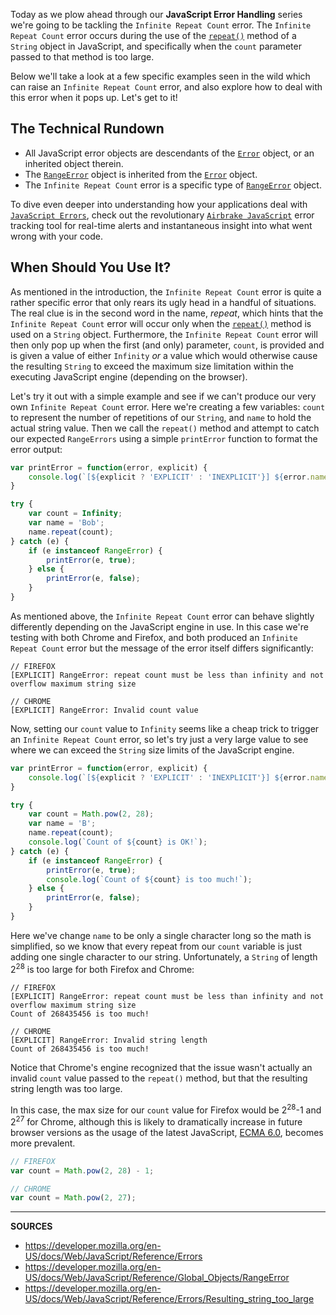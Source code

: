 Today as we plow ahead through our __JavaScript Error Handling__ series we're going to be tackling the `Infinite Repeat Count` error.  The `Infinite Repeat Count` error occurs during the use of the [`repeat()`] method of a `String` object in JavaScript, and specifically when the `count` parameter passed to that method is too large.

Below we'll take a look at a few specific examples seen in the wild which can raise an `Infinite Repeat Count` error, and also explore how to deal with this error when it pops up.  Let's get to it!

## The Technical Rundown

- All JavaScript error objects are descendants of the [`Error`] object, or an inherited object therein.
- The [`RangeError`] object is inherited from the [`Error`] object.
- The `Infinite Repeat Count` error is a specific type of [`RangeError`] object.

To dive even deeper into understanding how your applications deal with [`JavaScript Errors`], check out the revolutionary [`Airbrake JavaScript`] error tracking tool for real-time alerts and instantaneous insight into what went wrong with your code.

## When Should You Use It?

As mentioned in the introduction, the `Infinite Repeat Count` error is quite a rather specific error that only rears its ugly head in a handful of situations.  The real clue is in the second word in the name, _repeat_, which hints that the `Infinite Repeat Count` error will occur only when the [`repeat()`] method is used on a `String` object.  Furthermore, the `Infinite Repeat Count` error will then only pop up when the first (and only) parameter, `count`, is provided and is given a value of either `Infinity` _or_ a value which would otherwise cause the resulting `String` to exceed the maximum size limitation within the executing JavaScript engine (depending on the browser).

Let's try it out with a simple example and see if we can't produce our very own `Infinite Repeat Count` error.  Here we're creating a few variables: `count` to represent the number of repetitions of our `String`, and `name` to hold the actual string value.  Then we call the `repeat()` method and attempt to catch our expected `RangeErrors` using a simple `printError` function to format the error output:

```js
var printError = function(error, explicit) {
    console.log(`[${explicit ? 'EXPLICIT' : 'INEXPLICIT'}] ${error.name}: ${error.message}`);
}

try {
    var count = Infinity;
    var name = 'Bob';
    name.repeat(count);
} catch (e) {
    if (e instanceof RangeError) {
        printError(e, true);
    } else {
        printError(e, false);
    }
}
```

As mentioned above, the `Infinite Repeat Count` error can behave slightly differently depending on the JavaScript engine in use.  In this case we're testing with both Chrome and Firefox, and both produced an `Infinite Repeat Count` error but the message of the error itself differs significantly:

```
// FIREFOX
[EXPLICIT] RangeError: repeat count must be less than infinity and not overflow maximum string size

// CHROME
[EXPLICIT] RangeError: Invalid count value
```

Now, setting our `count` value to `Infinity` seems like a cheap trick to trigger an `Infinite Repeat Count` error, so let's try just a very large value to see where we can exceed the `String` size limits of the JavaScript engine.

```js
var printError = function(error, explicit) {
    console.log(`[${explicit ? 'EXPLICIT' : 'INEXPLICIT'}] ${error.name}: ${error.message}`);
}

try {
    var count = Math.pow(2, 28);
    var name = 'B';
    name.repeat(count);
    console.log(`Count of ${count} is OK!`);
} catch (e) {
    if (e instanceof RangeError) {
        printError(e, true);
        console.log(`Count of ${count} is too much!`);
    } else {
        printError(e, false);
    }
}
```

Here we've change `name` to be only a single character long so the math is simplified, so we know that every repeat from our `count` variable is just adding one single character to our string.  Unfortunately, a `String` of length 2<sup>28</sup> is too large for both Firefox and Chrome:

```
// FIREFOX
[EXPLICIT] RangeError: repeat count must be less than infinity and not overflow maximum string size
Count of 268435456 is too much!

// CHROME
[EXPLICIT] RangeError: Invalid string length
Count of 268435456 is too much!
```

Notice that Chrome's engine recognized that the issue wasn't actually an invalid `count` value passed to the `repeat()` method, but that the resulting string length was too large.

In this case, the max size for our `count` value for Firefox would be 2<sup>28</sup>-1 and 2<sup>27</sup> for Chrome, although this is likely to dramatically increase in future browser versions as the usage of the latest JavaScript, [ECMA 6.0](http://www.ecma-international.org/ecma-262/6.0/#sec-ecmascript-language-types-string-type), becomes more prevalent.

```js
// FIREFOX
var count = Math.pow(2, 28) - 1;

// CHROME
var count = Math.pow(2, 27);
```

[`Airbrake JavaScript`]: https://airbrake.io/languages/javascript_exception_handler
[`Error`]: https://developer.mozilla.org/en-US/docs/Web/JavaScript/Reference/Global_Objects/Error
[`JavaScript Errors`]: https://airbrake.io/blog/javascript-error-handling/javascript-error-hierarchy
[`RangeError`]: https://developer.mozilla.org/en-US/docs/Web/JavaScript/Reference/Global_Objects/RangeError
[`repeat()`]: https://developer.mozilla.org/en-US/docs/Web/JavaScript/Reference/Global_Objects/String/repeat

---

__SOURCES__

- https://developer.mozilla.org/en-US/docs/Web/JavaScript/Reference/Errors
- https://developer.mozilla.org/en-US/docs/Web/JavaScript/Reference/Global_Objects/RangeError
- https://developer.mozilla.org/en-US/docs/Web/JavaScript/Reference/Errors/Resulting_string_too_large
